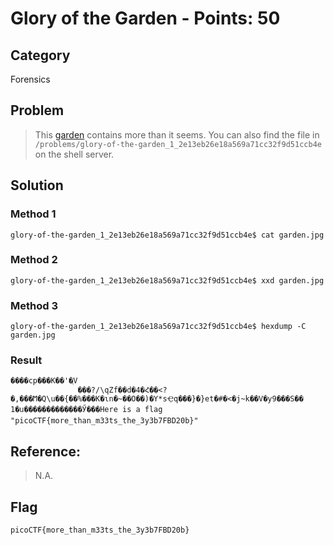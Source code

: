 # Glory of the Garden - Points: 50
## Category
Forensics
## Problem 
> This [garden](https://github.com/s4lm0n-m4k1/picoCTF2019_writeup/blob/master/Forensics/Glory%20of%20the%20Garden/garden.jpg) contains more than it seems. You can also find the file in `/problems/glory-of-the-garden_1_2e13eb26e18a569a71cc32f9d51ccb4e` on the shell server.
## Solution 
### Method 1
```
glory-of-the-garden_1_2e13eb26e18a569a71cc32f9d51ccb4e$ cat garden.jpg 
```
### Method 2
```
glory-of-the-garden_1_2e13eb26e18a569a71cc32f9d51ccb4e$ xxd garden.jpg 
```
### Method 3
```
glory-of-the-garden_1_2e13eb26e18a569a71cc32f9d51ccb4e$ hexdump -C garden.jpg
```
### Result
```
����cp���Κ��'�֖V
               ���?/\qZf��d�4�Հ��<?�,���Ϻ�Q\u��{��%���K�ɩn�~��O��)�Y*sҾq���}�}et�#�<�j~k��V�y9���S�� 1�u�������������Ӳ���Here is a flag "picoCTF{more_than_m33ts_the_3y3b7FBD20b}"
```
## Reference: 
> N.A. 
## Flag
```
picoCTF{more_than_m33ts_the_3y3b7FBD20b}
```
